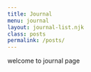 ```yaml
---
title: Journal
menu: journal
layout: journal-list.njk
class: posts
permalink: /posts/
---
```


welcome to journal page
